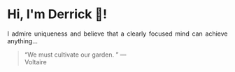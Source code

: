 # Hi, I'm Derrick 👋!
<p align="justify">I admire uniqueness and believe that a clearly focused mind can achieve anything...</p> 
<!-- #quote-start -->
<blockquote>&ldquo;We must cultivate our garden. &rdquo; &mdash; <footer>Voltaire</footer></blockquote>
<!-- #quote-end -->
